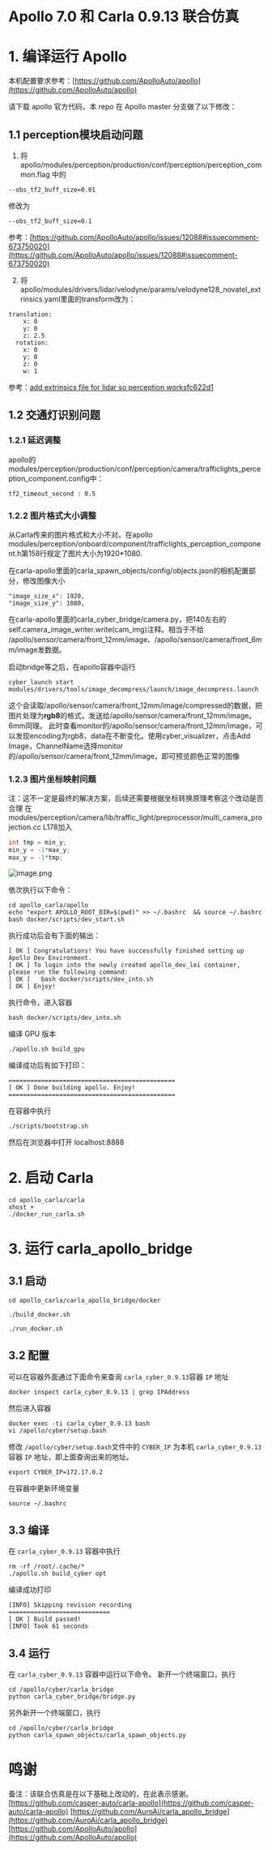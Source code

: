 
# Apollo 7.0 和  Carla 0.9.13 联合仿真





# 1. 编译运行 Apollo
本机配置要求参考：[https://github.com/ApolloAuto/apollo](https://github.com/ApolloAuto/apollo)

请下载 apollo 官方代码，本 repo 在 Apollo  master 分支做了以下修改：

## 1.1 perception模块启动问题

1. 将 apollo/modules/perception/production/conf/perception/perception_common.flag 中的
```shell
--obs_tf2_buff_size=0.01
```
修改为
```shell
--obs_tf2_buff_size=0.1
```
参考：[https://github.com/ApolloAuto/apollo/issues/12088#issuecomment-673750020](https://github.com/ApolloAuto/apollo/issues/12088#issuecomment-673750020)

2. 将 apollo/modules/drivers/lidar/velodyne/params/velodyne128_novatel_extrinsics.yaml里面的transform改为：
```shell
translation:
    x: 0
    y: 0
    z: 2.5
  rotation:
    x: 0
    y: 0
    z: 0
    w: 1
```
参考：[add extrinsics file for lidar so perception worksfc622d1](https://github.com/ApolloAuto/apollo/commit/fc622d1e514b721b2030cb7df575aa313100f6db)

## 1.2 交通灯识别问题
### 1.2.1 延迟调整
apollo的modules/perception/production/conf/perception/camera/trafficlights_perception_component.config中：
```shell
tf2_timeout_second : 0.5
```

### 1.2.2 图片格式大小调整
从Carla传来的图片格式和大小不对。在apollo modules/perception/onboard/component/trafficlights_perception_component.h第158行规定了图片大小为1920*1080.

在carla-apollo里面的carla_spawn_objects/config/objects.json的相机配置部分，修改图像大小
```shell
"image_size_x": 1920,
"image_size_y": 1080,
```

在carla-apollo里面的carla_cyber_bridge/camera.py，把140左右的self.camera_image_writer.write(cam_img)注释。相当于不给 /apollo/sensor/camera/front_12mm/image、/apollo/sensor/camera/front_6mm/image发数据。

启动bridge等之后，在apollo容器中运行
```shell
cyber_launch start modules/drivers/tools/image_decompress/launch/image_decompress.launch

```
这个会读取/apollo/sensor/camera/front_12mm/image/compressed的数据，把图片处理为**rgb8**的格式，发送给/apollo/sensor/camera/front_12mm/image。6mm同理。
此时查看monitor的/apollo/sensor/camera/front_12mm/image，可以发现encoding为rgb8，data在不断变化。使用cyber_visualizer，点击Add Image，ChannelName选择monitor的/apollo/sensor/camera/front_12mm/image，即可预览颜色正常的图像

### 1.2.3 图片坐标映射问题
注：这不一定是最终的解决方案，后续还需要根据坐标转换原理考察这个改动是否合理
在modules/perception/camera/lib/traffic_light/preprocessor/multi_camera_projection.cc L178加入
```cpp
int tmp = min_y;
min_y = -1*max_y;
max_y = -1*tmp;
```
![image.png](https://cdn.nlark.com/yuque/0/2022/png/703243/1666332370045-067489a3-7551-475b-aa26-c10859debd41.png#clientId=u5dc14aca-4765-4&crop=0&crop=0&crop=1&crop=1&from=paste&height=400&id=u063d7446&margin=%5Bobject%20Object%5D&name=image.png&originHeight=400&originWidth=810&originalType=binary&ratio=1&rotation=0&showTitle=false&size=71396&status=done&style=none&taskId=u0767946b-45d6-45ff-a716-2a27557f7e7&title=&width=810)



依次执行以下命令：
```shell
cd apollo_carla/apollo
echo "export APOLLO_ROOT_DIR=$(pwd)" >> ~/.bashrc  && source ~/.bashrc
bash docker/scripts/dev_start.sh
```
执行成功后会有下面的输出：
```shell
[ OK ] Congratulations! You have successfully finished setting up Apollo Dev Environment.
[ OK ] To login into the newly created apollo_dev_lei container, please run the following command:
[ OK ]   bash docker/scripts/dev_into.sh
[ OK ] Enjoy!
```
执行命令，进入容器
```shell
bash docker/scripts/dev_into.sh
```
编译 GPU 版本
```shell
./apollo.sh build_gpu
```
编译成功后有如下打印：
```shell
==============================================
[ OK ] Done building apollo. Enjoy!
==============================================

```
在容器中执行
```shell
./scripts/bootstrap.sh
```
然后在浏览器中打开  localhost:8888

# 2. 启动 Carla
```shell
cd apollo_carla/carla
xhost +
./docker_run_carla.sh
```

# 3. 运行 carla_apollo_bridge
## 3.1 启动
```shell
cd apollo_carla/carla_apollo_bridge/docker

./build_docker.sh

./run_docker.sh
```
## 3.2 配置
可以在容器外面通过下面命令来查询 `carla_cyber_0.9.13`容器 `IP` 地址
```shell
docker inspect carla_cyber_0.9.13 | grep IPAddress
```
然后进入容器
```shell
docker exec -ti carla_cyber_0.9.13 bash
vi /apollo/cyber/setup.bash
```
修改 `/apollo/cyber/setup.bash`文件中的 `CYBER_IP` 为本机 `carla_cyber_0.9.13` 容器 `IP` 地址，即上面查询出来的地址。
```shell
export CYBER_IP=172.17.0.2
```
在容器中更新环境变量
```shell
source ~/.bashrc
```
## 3.3 编译
在 `carla_cyber_0.9.13` 容器中执行
```shell
rm -rf /root/.cache/*
./apollo.sh build_cyber opt
```
编译成功打印
```shell
[INFO] Skipping revision recording
============================
[ OK ] Build passed!
[INFO] Took 61 seconds

```
## 3.4 运行
在  `carla_cyber_0.9.13` 容器中运行以下命令。
新开一个终端窗口，执行
```shell
cd /apollo/cyber/carla_bridge
python carla_cyber_bridge/bridge.py
```
另外新开一个终端窗口，执行
```shell
cd /apollo/cyber/carla_bridge
python carla_spawn_objects/carla_spawn_objects.py
```

# 鸣谢
备注：该联合仿真是在以下基础上改动的，在此表示感谢。
[https://github.com/casper-auto/carla-apollo](https://github.com/casper-auto/carla-apollo)
[https://github.com/AuroAi/carla_apollo_bridge](https://github.com/AuroAi/carla_apollo_bridge)
[https://github.com/ApolloAuto/apollo](https://github.com/ApolloAuto/apollo)





